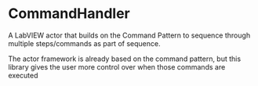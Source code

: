 # CommandHandler
A LabVIEW actor that builds on the Command Pattern to sequence through multiple steps/commands as part of sequence.

The actor framework is already based on the command pattern, but this library gives the user more control over when those commands are executed
